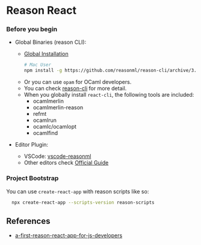 # Reason React

### Before you begin

* Global Binaries (reason CLI):

  * [Global Installation](https://reasonml.github.io/docs/en/global-installation.html)
    ```sh
    # Mac User
    npm install -g https://github.com/reasonml/reason-cli/archive/3.0.4-bin-darwin.tar.gz
    ```
  * Or you can use `opam` for OCaml developers.
  * You can check [reason-cli](https://github.com/reasonml/reason-cli) for more detail.
  * When you globally install `react-cli`, the following tools are included:
    * ocamlmerlin
    * ocamlmerlin-reason
    * refmt
    * ocamlrun
    * ocamlc/ocamlopt
    * ocamlfind

* Editor Plugin:
  * VSCode: [vscode-reasonml](https://github.com/reasonml-editor/vscode-reasonml)
  * Other editors check [Official Guide](https://reasonml.github.io/docs/en/editor-plugins.html)

### Project Bootstrap

You can use `create-react-app` with reason scripts like so:

```sh
  npx create-react-app --scripts-version reason-scripts
```

## References

* [a-first-reason-react-app-for-js-developers](https://jamesfriend.com.au/a-first-reason-react-app-for-js-developers)
